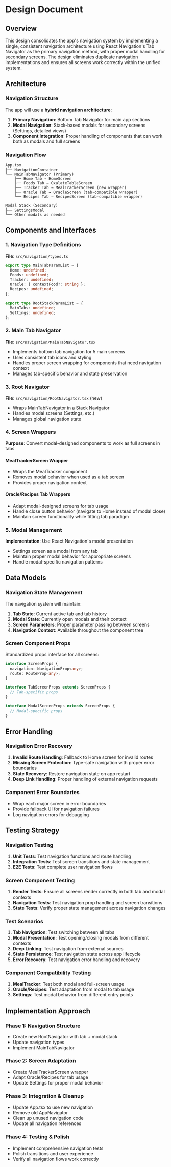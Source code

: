 # Design Document

## Overview

This design consolidates the app's navigation system by implementing a single, consistent navigation architecture using React Navigation's Tab Navigator as the primary navigation method, with proper modal handling for secondary screens. The design eliminates duplicate navigation implementations and ensures all screens work correctly within the unified system.

## Architecture

### Navigation Structure

The app will use a **hybrid navigation architecture**:

1. **Primary Navigation**: Bottom Tab Navigator for main app sections
2. **Modal Navigation**: Stack-based modals for secondary screens (Settings, detailed views)
3. **Component Integration**: Proper handling of components that can work both as modals and full screens

### Navigation Flow

```
App.tsx
├── NavigationContainer
└── MainTabNavigator (Primary)
    ├── Home Tab → HomeScreen
    ├── Foods Tab → OxalateTableScreen  
    ├── Tracker Tab → MealTrackerScreen (new wrapper)
    ├── Oracle Tab → OracleScreen (tab-compatible wrapper)
    └── Recipes Tab → RecipesScreen (tab-compatible wrapper)
    
Modal Stack (Secondary)
├── SettingsModal
└── Other modals as needed
```

## Components and Interfaces

### 1. Navigation Type Definitions

**File**: `src/navigation/types.ts`

```typescript
export type MainTabParamList = {
  Home: undefined;
  Foods: undefined;
  Tracker: undefined;
  Oracle: { contextFood?: string };
  Recipes: undefined;
};

export type RootStackParamList = {
  MainTabs: undefined;
  Settings: undefined;
};
```

### 2. Main Tab Navigator

**File**: `src/navigation/MainTabNavigator.tsx`

- Implements bottom tab navigation for 5 main screens
- Uses consistent tab icons and styling
- Handles proper screen wrapping for components that need navigation context
- Manages tab-specific behavior and state preservation

### 3. Root Navigator

**File**: `src/navigation/RootNavigator.tsx` (new)

- Wraps MainTabNavigator in a Stack Navigator
- Handles modal screens (Settings, etc.)
- Manages global navigation state

### 4. Screen Wrappers

**Purpose**: Convert modal-designed components to work as full screens in tabs

#### MealTrackerScreen Wrapper
- Wraps the MealTracker component
- Removes modal behavior when used as a tab screen
- Provides proper navigation context

#### Oracle/Recipes Tab Wrappers  
- Adapt modal-designed screens for tab usage
- Handle close button behavior (navigate to Home instead of modal close)
- Maintain screen functionality while fitting tab paradigm

### 5. Modal Management

**Implementation**: Use React Navigation's modal presentation
- Settings screen as a modal from any tab
- Maintain proper modal behavior for appropriate screens
- Handle modal-specific navigation patterns

## Data Models

### Navigation State Management

The navigation system will maintain:

1. **Tab State**: Current active tab and tab history
2. **Modal State**: Currently open modals and their context
3. **Screen Parameters**: Proper parameter passing between screens
4. **Navigation Context**: Available throughout the component tree

### Screen Component Props

Standardized props interface for all screens:

```typescript
interface ScreenProps {
  navigation: NavigationProp<any>;
  route: RouteProp<any>;
}

interface TabScreenProps extends ScreenProps {
  // Tab-specific props
}

interface ModalScreenProps extends ScreenProps {
  // Modal-specific props  
}
```

## Error Handling

### Navigation Error Recovery

1. **Invalid Route Handling**: Fallback to Home screen for invalid routes
2. **Missing Screen Protection**: Type-safe navigation with proper error boundaries
3. **State Recovery**: Restore navigation state on app restart
4. **Deep Link Handling**: Proper handling of external navigation requests

### Component Error Boundaries

- Wrap each major screen in error boundaries
- Provide fallback UI for navigation failures
- Log navigation errors for debugging

## Testing Strategy

### Navigation Testing

1. **Unit Tests**: Test navigation functions and route handling
2. **Integration Tests**: Test screen transitions and state management
3. **E2E Tests**: Test complete user navigation flows

### Screen Component Testing

1. **Render Tests**: Ensure all screens render correctly in both tab and modal contexts
2. **Navigation Tests**: Test navigation prop handling and screen transitions
3. **State Tests**: Verify proper state management across navigation changes

### Test Scenarios

1. **Tab Navigation**: Test switching between all tabs
2. **Modal Presentation**: Test opening/closing modals from different contexts
3. **Deep Linking**: Test navigation from external sources
4. **State Persistence**: Test navigation state across app lifecycle
5. **Error Recovery**: Test navigation error handling and recovery

### Component Compatibility Testing

1. **MealTracker**: Test both modal and full-screen usage
2. **Oracle/Recipes**: Test adaptation from modal to tab usage
3. **Settings**: Test modal behavior from different entry points

## Implementation Approach

### Phase 1: Navigation Structure
- Create new RootNavigator with tab + modal stack
- Update navigation types
- Implement MainTabNavigator

### Phase 2: Screen Adaptation  
- Create MealTrackerScreen wrapper
- Adapt Oracle/Recipes for tab usage
- Update Settings for proper modal behavior

### Phase 3: Integration & Cleanup
- Update App.tsx to use new navigation
- Remove old AppNavigator
- Clean up unused navigation code
- Update all navigation references

### Phase 4: Testing & Polish
- Implement comprehensive navigation tests
- Polish transitions and user experience
- Verify all navigation flows work correctly